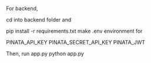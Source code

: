 For backend,

cd into backend folder and 

pip install -r requirements.txt
make .env environment for

PINATA_API_KEY
PINATA_SECRET_API_KEY
PINATA_JWT

Then, run app.py 
python app.py

